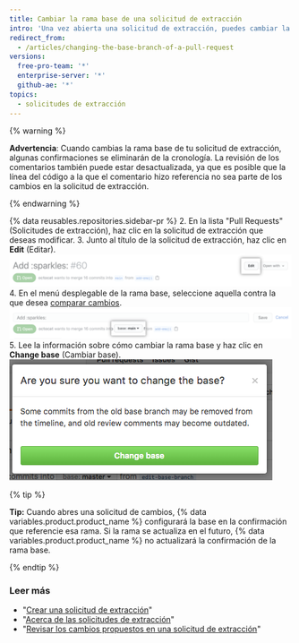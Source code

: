 ```yaml
---
title: Cambiar la rama base de una solicitud de extracción
intro: 'Una vez abierta una solicitud de extracción, puedes cambiar la rama base para comparar los cambios en la solicitud de extracción frente a una rama diferente.'
redirect_from:
  - /articles/changing-the-base-branch-of-a-pull-request
versions:
  free-pro-team: '*'
  enterprise-server: '*'
  github-ae: '*'
topics:
  - solicitudes de extracción
---
```


{% warning %}

**Advertencia**: Cuando cambias la rama base de tu solicitud de extracción, algunas confirmaciones se eliminarán de la cronología. La revisión de los comentarios también puede estar desactualizada, ya que es posible que la línea del código a la que el comentario hizo referencia no sea parte de los cambios en la solicitud de extracción.

{% endwarning %}

{% data reusables.repositories.sidebar-pr %}
2. En la lista "Pull Requests" (Solicitudes de extracción), haz clic en la solicitud de extracción que deseas modificar.
3. Junto al título de la solicitud de extracción, haz clic en **Edit** (Editar). ![Botón Pull request edit (Edición de solicitud de extracción)](/assets/images/help/pull_requests/pull-request-edit.png)
4. En el menú desplegable de la rama base, seleccione aquella contra la que desea [comparar cambios](/github/committing-changes-to-your-project/comparing-commits#comparing-branches). ![Menú desplegable de la rama base ](/assets/images/help/pull_requests/pull-request-edit-base-branch.png)
5. Lee la información sobre cómo cambiar la rama base y haz clic en **Change base** (Cambiar base). ![Botón de confirmación para cambiar la rama base ](/assets/images/help/pull_requests/pull-request-base-branch-confirm.png)

{% tip %}

**Tip:** Cuando abres una solicitud de cambios, {% data variables.product.product_name %} configurará la base en la confirmación que referencie esa rama. Si la rama se actualiza en el futuro, {% data variables.product.product_name %} no actualizará la confirmación de la rama base.

{% endtip %}

### Leer más

- "[Crear una solicitud de extracción](/articles/creating-a-pull-request)"
- "[Acerca de las solicitudes de extracción](/articles/about-pull-requests)"
- "[Revisar los cambios propuestos en una solicitud de extracción](/articles/reviewing-proposed-changes-in-a-pull-request)"
